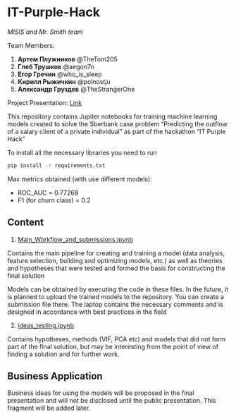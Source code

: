 # IT-Purple-Hack

*MISIS and Mr. Smith team*

Team Members:
1) **Артем Плужников** @TheTom205
2) **Глеб Трушков** @aegon7n
3) **Егор Гречин** @who_is_sleep
4) **Кирилл Рыжичкин** @polnostju
5) **Александр Груздев** @TheStrangerOne

Project Presentation: [Link](https://drive.google.com/file/d/1ucRX8dw9aV_eVGB8hxRUbAOmlbirIGks/view?usp=sharing)


This repository contains Jupiter notebooks for training machine learning models created to solve the Sberbank case problem “Predicting the outflow of a salary client of a private individual” as part of the hackathon “IT Purple Hack”

To install all the necessary libraries you need to run

```sh
pip install -r requirements.txt
```

Max metrics obtained (with use different models):
* ROC_AUC = 0.77268
* F1 (for churn class) = 0.2

## Content

1) [Main_Workflow_and_submissions.ipynb](https://github.com/gruzdev-as/IT-Purple-Hack/blob/main/Main_Workflow_and_submissions.ipynb)

Contains the main pipeline for creating and training a model (data analysis, feature selection, building and optimizing models, etc.) as well as theories and hypotheses that were tested and formed the basis for constructing the final solution

Models can be obtained by executing the code in these files. In the future, it is planned to upload the trained models to the repository. You can create a submission file there. The laptop contains the necessary comments and is designed in accordance with best practices in the field

2) [ideas_testing.ipynb](https://github.com/gruzdev-as/IT-Purple-Hack/blob/main/ideas_testing.ipynb)

Contains hypotheses, methods (VIF, PCA etc) and models that did not form part of the final solution, but may be interesting from the point of view of finding a solution and for further work.

## Business Application 

Business ideas for using the models will be proposed in the final presentation and will not be disclosed until the public presentation. This fragment will be added later.


